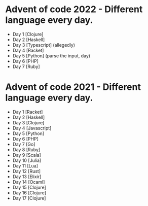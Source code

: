 # Advent of code 2022 - Different language every day.
- Day 1 [Clojure]
- Day 2 [Haskell]
- Day 3 [Typescript] (allegedly)
- Day 4 [Racket]
- Day 5 [Python] (parse the input, day)
- Day 6 [PHP]
- Day 7 [Ruby]

# Advent of code 2021 - Different language every day.

- Day 1 [Racket]
- Day 2 [Haskell]
- Day 3 [Clojure]
- Day 4 [Javascript]
- Day 5 [Python]
- Day 6 [PHP]
- Day 7 [Go]
- Day 8 [Ruby]
- Day 9 [Scala]
- Day 10 [Julia]
- Day 11 [Lua]
- Day 12 [Rust]
- Day 13 [Elixir]
- Day 14 [Ocaml]
- Day 15 [Clojure]
- Day 16 [Clojure]
- Day 17 [Clojure]
